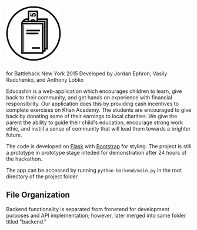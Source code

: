 ![Educashin](backend/static/img/logo.png)
====
for Battlehack New York 2015
Developed by Jordan Ephron, Vasily Rudchenko, and Anthony Lobko

Educashin is a web-application which encourages children to learn, give back to their community, and get hands on experience with financial responsibility. 
Our application does this by providing cash incentives to complete exercises on Khan Academy. The students are encouraged to give back by donating some of their earnings to local charities. We give the parent the ability to guide their child's education, encourage strong work ethic, and instill a sense of community that will lead them towards a brighter future. 

The code is developed on [Flask](http://flask.pocoo.org/) with [Bootstrap](http://getbootstrap.com) for styling. The project is still a prototype in prototype stage inteded for demonstration after 24 hours of the hackathon.

The app can be accessed by running ```python backend/main.py``` in the root directory of the project folder.

<h2>File Organization</h2>
Backend functionality is separated from fronetend for development purposes and API implementation; however, later merged into same folder titled "backend."
